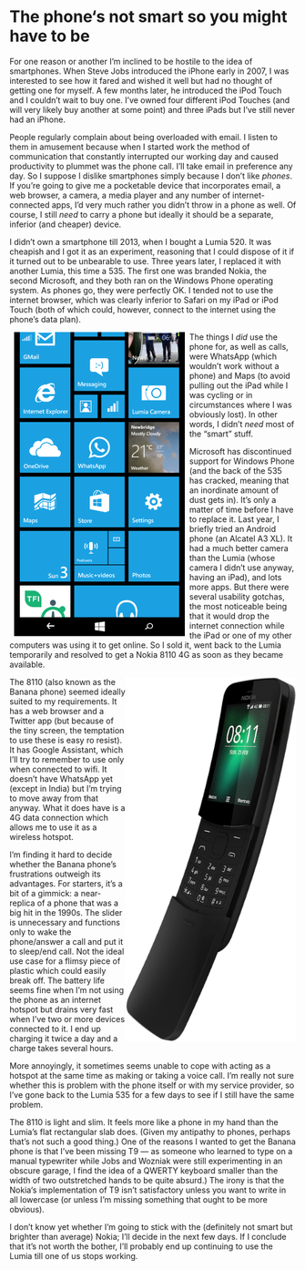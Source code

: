 # The phone‘s not smart so you might have to be

For one reason or another I’m inclined to be hostile to the idea of smartphones. When Steve Jobs introduced the iPhone early in 2007, I was interested to see how it fared and wished it well but had no thought of getting one for myself. A few months later, he introduced the iPod Touch and I couldn’t wait to buy one. I’ve owned four different iPod Touches (and will very likely buy another at some point) and three iPads but I’ve still never had an iPhone.

People regularly complain about being overloaded with email. I listen to them in amusement because when I started work the method of communication that constantly interrupted our working day and caused productivity to plummet was the phone call. I’ll take email in preference any day. So I suppose I dislike smartphones simply because I don’t like _phones_. If you’re going to give me a pocketable device that incorporates email, a web browser, a camera, a media player and any number of internet-connected apps, I’d very much rather you didn’t throw in a phone as well. Of course, I still _need_ to carry a phone but ideally it should be a separate, inferior (and cheaper) device.

I didn’t own a smartphone till 2013, when I bought a Lumia 520. It was cheapish and I got it as an experiment, reasoning that I could dispose of it if it turned out to be unbearable to use. Three years later, I replaced it with another Lumia, this time a 535. The first one was branded Nokia, the second Microsoft, and they both ran on the Windows Phone operating system. As phones go, they were perfectly OK. I tended not to use the internet browser, which was clearly inferior to Safari on my iPad or iPod Touch (both of which could, however, connect to the internet using the phone’s data plan).

<img src="WindowsPhone.png" alt="Windows Phone" align="left" width="300" height="534" hspace="8">The things I _did_ use the phone for, as well as calls, were WhatsApp (which wouldn’t work without a phone) and Maps (to avoid pulling out the iPad while I was cycling or in circumstances where I was obviously lost). In other words, I didn’t _need_ most of the “smart” stuff.

Microsoft has discontinued support for Windows Phone (and the back of the 535 has cracked, meaning that an inordinate amount of dust gets in). It’s only a matter of time before I have to replace it. Last year, I briefly tried an Android phone (an Alcatel A3 XL). It had a much better camera than the Lumia (whose camera I didn’t use anyway, having an iPad), and lots more apps. But there were several usability gotchas, the most noticeable being that it would drop the internet connection while the iPad or one of my other computers was using it to get online. So I sold it, went back to the Lumia temporarily and resolved to get a Nokia 8110 4G as soon as they became available.

<img src="BananaPhone.png" alt="Banana phone" align="right" width="300" height="640">The 8110 (also known as the Banana phone) seemed ideally suited to my requirements. It has a web browser and a Twitter app (but because of the tiny screen, the temptation to use these is easy ro resist). It has Google Assistant, which I’ll try to remember to use only when connected to wifi. It doesn’t have WhatsApp yet (except in India) but I’m trying to move away from that anyway. What it does have is a 4G data connection which allows me to use it as a wireless hotspot.

I’m finding it hard to decide whether the Banana phone’s frustrations outweigh its advantages. For starters, it’s a bit of a gimmick: a near-replica of a phone that was a big hit in the 1990s. The slider is unnecessary and functions only to wake the phone/answer a call and put it to sleep/end call. Not the ideal use case for a flimsy piece of plastic which could easily break off. The battery life seems fine when I’m not using the phone as an internet hotspot but drains very fast when I’ve two or more devices connected to it. I end up charging it twice a day and a charge takes several hours.

More annoyingly, it sometimes seems unable to cope with acting as a hotspot at the same time as making or taking a voice call. I’m really not sure whether this is problem with the phone itself or with my service provider, so I’ve gone back to the Lumia 535 for a few days to see if I still have the same problem.

The 8110 is light and slim. It feels more like a phone in my hand than the Lumia’s flat rectangular slab does. (Given my antipathy to phones, perhaps that’s not such a good thing.) One of the reasons I wanted to get the Banana phone is that I’ve been missing T9 — as someone who learned to type on a manual typewriter while Jobs and Wozniak were still experimenting in an obscure garage, I find the idea of a QWERTY keyboard smaller than the width of two outstretched hands to be quite absurd.) The irony is that the Nokia‘s implementation of T9 isn’t satisfactory unless you want to write in all lowercase (or unless I’m missing something that ought to be more obvious).

I don’t know yet whether I’m going to stick with the (definitely not smart but brighter than average) Nokia; I’ll decide in the next few days. If I conclude that it’s not worth the bother, I’ll probably end up continuing to use the Lumia till one of us stops working. 

 